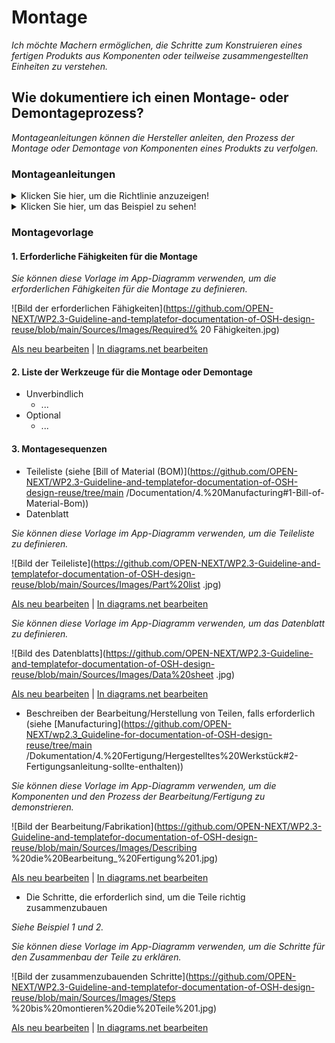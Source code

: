 # **Montage**

*Ich möchte Machern ermöglichen, die Schritte zum Konstruieren eines fertigen Produkts aus Komponenten oder teilweise zusammengestellten Einheiten zu verstehen.*

## **Wie dokumentiere ich einen Montage- oder Demontageprozess?**

*Montageanleitungen können die Hersteller anleiten, den Prozess der Montage oder Demontage von Komponenten eines Produkts zu verfolgen.*

### **Montageanleitungen**
<Details>
  <summary>Klicken Sie hier, um die Richtlinie anzuzeigen!</summary>
 
 - **Definition:** *Montageanleitungen könnten visuell und mit Worten und Text veranschaulichen, wie die mechanischen und elektrischen Komponenten des Produkts montiert oder demontiert werden.*


 ```
Was beinhaltet der Inhalt einer Montageanleitung?

 1. Erforderliche Fähigkeiten für die Montage
    - Bohrmaschine bedienen
    - Bandsäge/Dremel bedienen
    - Etc.
 2. Liste der Werkzeuge für die Montage oder Demontage
    - Obligatorisch
       - Inbusschlüsselsatz
       - Zollschlüsselsatz
       - Etc.
    - Optional
       - Bohrmaschine
       - Etc.
 3. Montageablauf
    - Teileliste für mechanische Teile: ist eine vollständige Liste aller Teile, die zum Bau des vollständigen Produkts benötigt werden (siehe Stückliste im Abschnitt Herstellung)
       - Artikelnummern: basieren auf der Baugruppenstruktur, d. h. der Reihenfolge, in der Teile in der Baugruppe angezeigt werden.
       - Teilenummer oder Zeichnungsnummer: Dies ist ein Rückbezug auf die Detailzeichnung (siehe Stückliste).
       - Beschreibung: ist normalerweise ein Teilename oder eine vollständige Beschreibung von Teilen.
       - Menge ist die Anzahl dieses bestimmten Teils, das in dieser Baugruppe verwendet wird.
       - Bild von jedem Teil
    - Datenblatt von Komponenten für elektronische Teile
       - Beschreibung der Funktionen
          - Kern
          - Erinnerungen
          - Erweiterte Konnektivität
          - etc.
       - Gerätezusammenfassung
          - Bezug
          - Artikelnummer
       - Wie benutzt man die Teile?
    - Beschreibung der Bearbeitung/Fertigung, falls dies während der Montage erforderlich ist (siehe Fertigung und siehe Vorlage unten)
      - Maschine gebraucht
      - Prozessablauf
    - Die Schritte, die zum ordnungsgemäßen Zusammenbau der Teile erforderlich sind
       - Beschreibung der Montage bei jedem Schritt
       - Identifizieren der Verbindungstechnologie bei jedem Schritt
          - Schrauben
          - Verschraubung
          - Löten
          - Etc.
  
Wie visualisiert man den Montage- oder Demontageprozess?
 1. Bilder
 2. Videos
```
</details>

<Details>
  <summary>Klicken Sie hier, um das Beispiel zu sehen!</summary>
 
*Einige Beispiele für Open-Source-Projekte, die Montageanleitungen enthalten.*

#### *Beispiel 1:* [Poppy Robot](https://docs.poppy-project.org/en/assembly-guides/ergo-jr/mechanical-construction.html)

#### *Beispiel 2:* [JPL Open Source Rover](https://github.com/nasa-jpl/open-source-rover/tree/master/mechanical/body_assembly)

#### *Beispiel 3:* [SatNOGS Rotator v3](https://wiki.satnogs.org/SatNOGS_Rotator_v3#Assembly) , [Montageanleitung](https://ohai.satnogs.org/project/satnogs-rotator -v3-mechanische-montage/hardware/)
  
#### *Beispiel 4:* [Open Source Powered Prosthetic Leg](https://www.hackster.io/open-source-bionics/open-source-powered-prosthetic-leg-56be8e#toc-electronics-assembly -4)
</details>

### Montagevorlage
 
 #### 1. Erforderliche Fähigkeiten für die Montage
 
 *Sie können diese Vorlage im App-Diagramm verwenden, um die erforderlichen Fähigkeiten für die Montage zu definieren.*
 
![Bild der erforderlichen Fähigkeiten](https://github.com/OPEN-NEXT/WP2.3-Guideline-and-templatefor-documentation-of-OSH-design-reuse/blob/main/Sources/Images/Required% 20 Fähigkeiten.jpg)

 <a href="https://app.diagrams.net/#Hamerezoji1362%2Fdrawio-github%2Fmaster%2FRequired%20skills.drawio">Als neu bearbeiten</a> | <a href="https://app.diagrams.net/#Hamerezoji1362%2Fdrawio-github%2Fmaster%2FRequired%20skills.png">In diagrams.net bearbeiten</a>

 #### 2. Liste der Werkzeuge für die Montage oder Demontage
   * Unverbindlich
     * ...
   * Optional
     * ...
 #### 3. Montagesequenzen
   * Teileliste (siehe [Bill of Material (BOM)](https://github.com/OPEN-NEXT/WP2.3-Guideline-and-templatefor-documentation-of-OSH-design-reuse/tree/main /Documentation/4.%20Manufacturing#1-Bill-of-Material-Bom))
   * Datenblatt
  
   *Sie können diese Vorlage im App-Diagramm verwenden, um die Teileliste zu definieren.*
 
![Bild der Teileliste](https://github.com/OPEN-NEXT/WP2.3-Guideline-and-templatefor-documentation-of-OSH-design-reuse/blob/main/Sources/Images/Part%20list .jpg)

 <a href="https://app.diagrams.net/#Hamerezoji1362%2Fdrawio-github%2Fmaster%2FPart%20list%20or%20data%20sheet.drawio">Als neu bearbeiten</a> | <a href="https://app.diagrams.net/#Hamerezoji1362%2Fdrawio-github%2Fmaster%2FPart%20list%20or%20data%20sheet.png">In diagrams.net bearbeiten</a>
 
   *Sie können diese Vorlage im App-Diagramm verwenden, um das Datenblatt zu definieren.*
 
![Bild des Datenblatts](https://github.com/OPEN-NEXT/WP2.3-Guideline-and-templatefor-documentation-of-OSH-design-reuse/blob/main/Sources/Images/Data%20sheet .jpg)

 <a href="https://app.diagrams.net/#Hamerezoji1362%2Fdrawio-github%2Fmaster%2FData%20sheet.drawio">Als neu bearbeiten</a> | <a href="https://app.diagrams.net/#Hamerezoji1362%2Fdrawio-github%2Fmaster%2FData%20sheet.png">In diagrams.net bearbeiten</a>
 
  * Beschreiben der Bearbeitung/Herstellung von Teilen, falls erforderlich (siehe [Manufacturing](https://github.com/OPEN-NEXT/wp2.3_Guideline-for-documentation-of-OSH-design-reuse/tree/main /Dokumentation/4.%20Fertigung/Hergestelltes%20Werkstück#2-Fertigungsanleitung-sollte-enthalten))
  
 *Sie können diese Vorlage im App-Diagramm verwenden, um die Komponenten und den Prozess der Bearbeitung/Fertigung zu demonstrieren.*
 
![Bild der Bearbeitung/Fabrikation](https://github.com/OPEN-NEXT/WP2.3-Guideline-and-templatefor-documentation-of-OSH-design-reuse/blob/main/Sources/Images/Describing %20die%20Bearbeitung_%20Fertigung%201.jpg)

 <a href="https://app.diagrams.net/#Hamerezoji1362%2Fdrawio-github%2Fmaster%2FDescribing%20the%20machining%2F%20fabrication.drawio">Als neu bearbeiten</a> | <a href="https://app.diagrams.net/#Hamerezoji1362%2Fdrawio-github%2Fmaster%2FDescribing%20the%20machining%2Ffabrication.png">In diagrams.net bearbeiten</a>
   
   * Die Schritte, die erforderlich sind, um die Teile richtig zusammenzubauen
   
   *Siehe Beispiel 1 und 2.*
     
   *Sie können diese Vorlage im App-Diagramm verwenden, um die Schritte für den Zusammenbau der Teile zu erklären.*
 
![Bild der zusammenzubauenden Schritte](https://github.com/OPEN-NEXT/WP2.3-Guideline-and-templatefor-documentation-of-OSH-design-reuse/blob/main/Sources/Images/Steps %20bis%20montieren%20die%20Teile%201.jpg)

 <a href="https://app.diagrams.net/#Hamerezoji1362%2Fdrawio-github%2Fmaster%2FSteps%20to%20assemble%20the%20parts.drawio">Als neu bearbeiten</a> | <a href="https://app.diagrams.net/#Hamerezoji1362%2Fdrawio-github%2Fmaster%2FSteps%20to%20assemble%20the%20parts.png">In diagrams.net bearbeiten</a>
